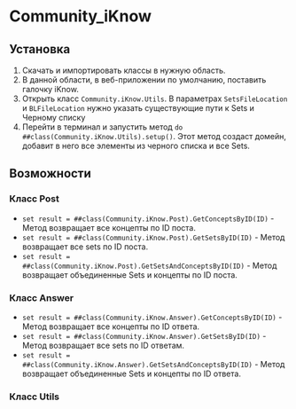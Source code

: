 # Community_iKnow
## Установка
1. Скачать и импортировать классы в нужную область.
2. В данной области, в веб-приложении по умолчанию, поставить галочку iKnow.
3. Открыть класс `Community.iKnow.Utils`. В параметрах `SetsFileLocation` и `BLFileLocation` нужно указать существующие пути к Sets и Черному списку
4. Перейти в терминал и запустить метод `do ##class(Community.iKnow.Utils).setup()`.
Этот метод создаст домейн, добавит в него все элементы из черного списка и все Sets. 

## Возможности
### Класс Post
- `set result = ##class(Community.iKnow.Post).GetConceptsByID(ID)` - Метод возвращает все концепты по ID поста.
- `set result = ##class(Community.iKnow.Post).GetSetsByID(ID)` - Метод возвращает все sets по ID поста.
- `set result = ##class(Community.iKnow.Post).GetSetsAndConceptsByID(ID)` - Метод возвращает объединенные Sets и концепты по ID поста.
### Класс Answer
- `set result = ##class(Community.iKnow.Answer).GetConceptsByID(ID)` - Метод возвращает все концепты по ID ответа.
- `set result = ##class(Community.iKnow.Answer).GetSetsByID(ID)` - Метод возвращает все sets по ID ответам.
- `set result = ##class(Community.iKnow.Answer).GetSetsAndConceptsByID(ID)` - Метод возвращает объединенные Sets и концепты по ID ответа.
### Класс Utils
